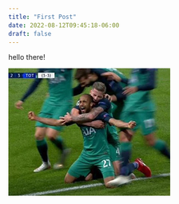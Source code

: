 ```yaml
---
title: "First Post"
date: 2022-08-12T09:45:18-06:00
draft: false
---
```


hello there!

![lucas-moura](./goat-moura.jpg#center)